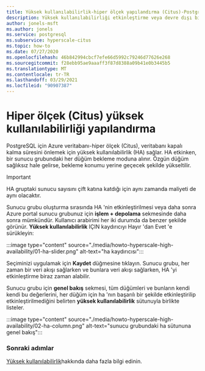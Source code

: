 ```yaml
---
title: Yüksek kullanılabilirlik-hiper ölçek yapılandırma (Citus)-PostgreSQL için Azure veritabanı
description: Yüksek kullanılabilirliği etkinleştirme veya devre dışı bırakma
author: jonels-msft
ms.author: jonels
ms.service: postgresql
ms.subservice: hyperscale-citus
ms.topic: how-to
ms.date: 07/27/2020
ms.openlocfilehash: 46b842994cbcf7efe66d5992c79246d77626e268
ms.sourcegitcommit: f28ebb95ae9aaaff3f87d8388a09b41e0b3445b5
ms.translationtype: MT
ms.contentlocale: tr-TR
ms.lasthandoff: 03/29/2021
ms.locfileid: "90907387"
---
```

# <a name="configure-hyperscale-citus-high-availability"></a>Hiper ölçek (Citus) yüksek kullanılabilirliği yapılandırma

PostgreSQL için Azure veritabanı-hiper ölçek (Citus), veritabanı kapalı kalma süresini önlemek için yüksek kullanılabilirlik (HA) sağlar. HA etkinken, bir sunucu grubundaki her düğüm bekleme moduna alınır. Özgün düğüm sağlıksız hale gelirse, bekleme konumu yerine geçecek şekilde yükseltilir.

> [!IMPORTANT]
> HA gruptaki sunucu sayısını çift katına katdığı için aynı zamanda maliyeti de aynı olacaktır.

Sunucu grubu oluşturma sırasında HA 'nin etkinleştirilmesi veya daha sonra Azure portal sunucu grubunuz için **işlem + depolama** sekmesinde daha sonra mümkündür. Kullanıcı arabirimi her iki durumda da benzer şekilde görünür. **Yüksek kullanılabilirlik** IÇIN kaydırıcıyı Hayır 'dan Evet 'e sürükleyin:

:::image type="content" source="./media/howto-hyperscale-high-availability/01-ha-slider.png" alt-text="ha kaydırıcısı":::

Seçiminizi uygulamak için **Kaydet** düğmesine tıklayın. Sunucu grubu, her zaman bir veri akışı sağlarken ve bunlara veri akışı sağlarken, HA 'yi etkinleştirme biraz zaman alabilir.

Sunucu grubu için **genel bakış** sekmesi, tüm düğümleri ve bunların kendi kendi bu değerlerini, her düğüm için ha 'nın başarılı bir şekilde etkinleştirilip etkinleştirilmediğini belirten **yüksek kullanılabilirlik** sütunuyla birlikte listeler.

:::image type="content" source="./media/howto-hyperscale-high-availability/02-ha-column.png" alt-text="sunucu grubundaki ha sütununa genel bakış":::

### <a name="next-steps"></a>Sonraki adımlar

[Yüksek kullanılabilirlik](concepts-hyperscale-high-availability.md)hakkında daha fazla bilgi edinin.
